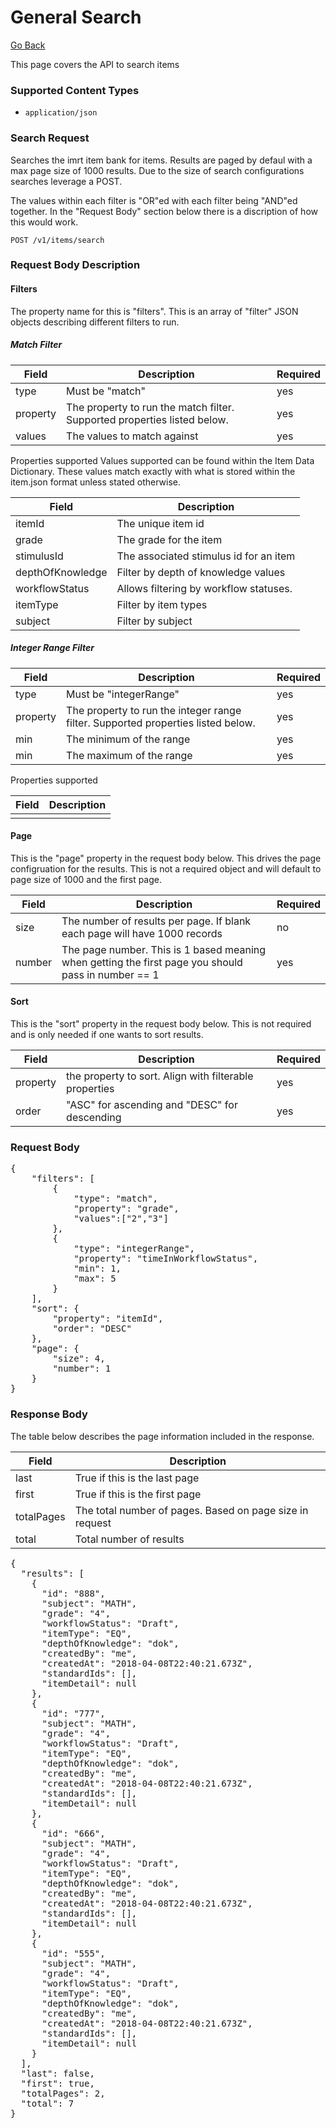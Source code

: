 # General Search

[Go Back](Item_Search_Service_API.md)

This page covers the API to search items

### Supported Content Types

* `application/json`

### Search Request

Searches the imrt item bank for items.  Results are paged by defaul with a max page size of 1000 results.  Due to the size of search configurations searches leverage a POST.

The values within each filter is "OR"ed with each filter being "AND"ed together.  In the "Request Body" section below there is a discription of how this would work.

`POST /v1/items/search`

### Request Body Description
#### Filters

The property name for this is "filters".  This is an array of "filter" JSON objects describing different filters to run.

##### Match Filter

| Field | Description | Required | 
| -------- | ----------- | -------- |
| type   | Must be "match" | yes 
| property | The property to run the match filter.  Supported properties listed below. | yes
| values | The values to match against | yes

Properties supported
Values supported can be found within the Item Data Dictionary.  These values match exactly with what is stored within the item.json format unless stated otherwise.

| Field| Description |
| -----| -------|
| itemId | The unique item id  | 
| grade | The grade for the item | 
| stimulusId | The associated stimulus id for an item  | 
| depthOfKnowledge | Filter by depth of knowledge values | 
| workflowStatus | Allows filtering by workflow statuses.   | 
| itemType | Filter by item types  | 
| subject | Filter by subject | 

##### Integer Range Filter
| Field | Description | Required | 
| -------- | ----------- | -------- |
| type   | Must be "integerRange" | yes 
| property | The property to run the integer range filter.  Supported properties listed below. | yes
| min | The minimum of the range | yes
| min | The maximum of the range | yes

Properties supported

| Field| Description |
| -----| -------|
|  |   | 


#### Page
This is the "page" property in the request body below.  This drives the page configruation for the results.  This is not a required object and will default to page size of 1000 and the first page.

| Field | Description | Required | 
| -------- | ----------- | -------- |
| size   | The number of results per page. If blank each page will have 1000 records | no
| number | The page number.  This is 1 based meaning when getting the first page you should pass in number == 1| yes

#### Sort
This is the "sort" property in the request body below.  This is not required and is only needed if one wants to sort results.

| Field | Description | Required | 
| -------- | ----------- | -------- |
| property   | the property to sort.  Align with filterable properties | yes 
| order | "ASC" for ascending and "DESC" for descending | yes

### Request Body

<pre>
{
	"filters": [
		{
			"type": "match",
			"property": "grade",
			"values":["2","3"]
		},
		{
			"type": "integerRange",
			"property": "timeInWorkflowStatus",
			"min": 1,
			"max": 5
		}
	],
	"sort": {
		"property": "itemId",
		"order": "DESC"
	},
	"page": {
		"size": 4,
		"number": 1
	}
}
</pre>

### Response Body

The table below describes the page information included in the response.

| Field | Description | 
| -------- | ----------- | 
| last   | True if this is the last page
| first | True if this is the first page
| totalPages | The total number of pages.  Based on page size in request
| total | Total number of results |

<Pre>
{
  "results": [
    {
      "id": "888",
      "subject": "MATH",
      "grade": "4",
      "workflowStatus": "Draft",
      "itemType": "EQ",
      "depthOfKnowledge": "dok",
      "createdBy": "me",
      "createdAt": "2018-04-08T22:40:21.673Z",
      "standardIds": [],
      "itemDetail": null
    },
    {
      "id": "777",
      "subject": "MATH",
      "grade": "4",
      "workflowStatus": "Draft",
      "itemType": "EQ",
      "depthOfKnowledge": "dok",
      "createdBy": "me",
      "createdAt": "2018-04-08T22:40:21.673Z",
      "standardIds": [],
      "itemDetail": null
    },
    {
      "id": "666",
      "subject": "MATH",
      "grade": "4",
      "workflowStatus": "Draft",
      "itemType": "EQ",
      "depthOfKnowledge": "dok",
      "createdBy": "me",
      "createdAt": "2018-04-08T22:40:21.673Z",
      "standardIds": [],
      "itemDetail": null
    },
    {
      "id": "555",
      "subject": "MATH",
      "grade": "4",
      "workflowStatus": "Draft",
      "itemType": "EQ",
      "depthOfKnowledge": "dok",
      "createdBy": "me",
      "createdAt": "2018-04-08T22:40:21.673Z",
      "standardIds": [],
      "itemDetail": null
    }
  ],
  "last": false,
  "first": true,
  "totalPages": 2,
  "total": 7
}
</Pre>
